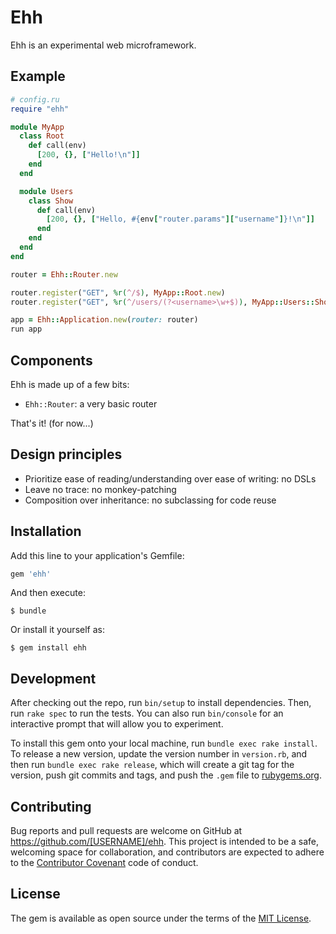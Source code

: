 # Ehh

Ehh is an experimental web microframework.

## Example

```ruby
# config.ru
require "ehh"

module MyApp
  class Root
    def call(env)
      [200, {}, ["Hello!\n"]]
    end
  end

  module Users
    class Show
      def call(env)
        [200, {}, ["Hello, #{env["router.params"]["username"]}!\n"]]
      end
    end
  end
end

router = Ehh::Router.new

router.register("GET", %r(^/$), MyApp::Root.new)
router.register("GET", %r(^/users/(?<username>\w+$)), MyApp::Users::Show.new)

app = Ehh::Application.new(router: router)
run app
```

## Components

Ehh is made up of a few bits:

- `Ehh::Router`: a very basic router

That's it! (for now...)

## Design principles

- Prioritize ease of reading/understanding over ease of writing: no DSLs
- Leave no trace: no monkey-patching
- Composition over inheritance: no subclassing for code reuse

## Installation

Add this line to your application's Gemfile:

```ruby
gem 'ehh'
```

And then execute:

    $ bundle

Or install it yourself as:

    $ gem install ehh

## Development

After checking out the repo, run `bin/setup` to install dependencies. Then, run `rake spec` to run the tests. You can also run `bin/console` for an interactive prompt that will allow you to experiment.

To install this gem onto your local machine, run `bundle exec rake install`. To release a new version, update the version number in `version.rb`, and then run `bundle exec rake release`, which will create a git tag for the version, push git commits and tags, and push the `.gem` file to [rubygems.org](https://rubygems.org).

## Contributing

Bug reports and pull requests are welcome on GitHub at https://github.com/[USERNAME]/ehh. This project is intended to be a safe, welcoming space for collaboration, and contributors are expected to adhere to the [Contributor Covenant](http://contributor-covenant.org) code of conduct.


## License

The gem is available as open source under the terms of the [MIT License](http://opensource.org/licenses/MIT).

